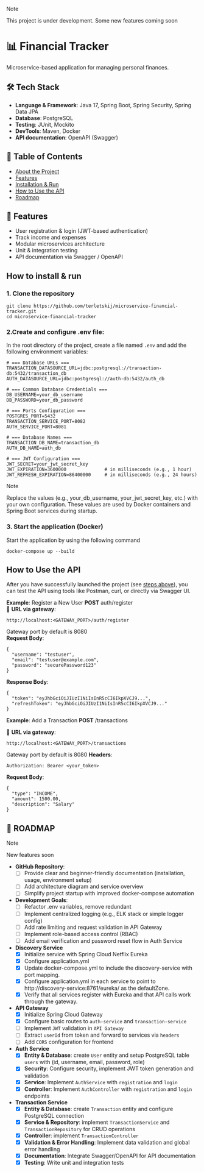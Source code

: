 > [!NOTE]
> This project is under development.
> Some new features coming soon

# 📊 Financial Tracker
Microservice-based application for managing personal finances.
## 🛠 Tech Stack
  - **Language & Framework**: Java 17, Spring Boot, Spring Security, Spring Data JPA
  - **Database**: PostgreSQL
  - **Testing**: JUnit, Mockito
  - **DevTools**: Maven, Docker
  - **API documentation**: OpenAPI (Swagger)

## 📑 Table of Contents
- [About the Project](#-financial-tracker)
- [Features](#-features)
- [Installation & Run](#how-to-install--run)
- [How to Use the API](#how-to-use-the-api)
- [Roadmap](#-roadmap)

## 🚀 Features
  - User registration & login (JWT-based authentication) <br>
  - Track income and expenses <br>
  - Modular microservices architecture <br>
  - Unit & integration testing <br>
  - API documentation via Swagger / OpenAPI
## How to install & run
### 1. Clone the repository
    git clone https://github.com/terletskij/microservice-financial-tracker.git
    cd microservice-financial-tracker
### 2.Create and configure .env file:
In the root directory of the project, create a file named `.env` and add the following environment variables:

    # === Database URLs ===
    TRANSACTION_DATASOURCE_URL=jdbc:postgresql://transaction-db:5432/transaction_db
    AUTH_DATASOURCE_URL=jdbc:postgresql://auth-db:5432/auth_db
    
    # === Common Database Credentials ===
    DB_USERNAME=your_db_username
    DB_PASSWORD=your_db_password
    
    # === Ports Configuration ===
    POSTGRES_PORT=5432
    TRANSACTION_SERVICE_PORT=8082
    AUTH_SERVICE_PORT=8081
    
    # === Database Names ===
    TRANSACTION_DB_NAME=transaction_db
    AUTH_DB_NAME=auth_db
    
    # === JWT Configuration ===
    JWT_SECRET=your_jwt_secret_key
    JWT_EXPIRATION=3600000              # in milliseconds (e.g., 1 hour)
    JWT_REFRESH_EXPIRATION=86400000     # in milliseconds (e.g., 24 hours)
> [!NOTE] 
> Replace the values (e.g., your_db_username, your_jwt_secret_key, etc.) with your own configuration.
> These values are used by Docker containers and Spring Boot services during startup.
### 3. Start the application (Docker)
Start the application by using the following command

    docker-compose up --build

## How to Use the API
After you have successfully launched the project (see [steps above](#how-to-install--run)), you can test the API using tools like Postman, curl, or directly via Swagger UI.

**Example**: Register a New User
**POST** auth/register <br>
📍 **URL via gateway**:

    http://localhost:<GATEWAY_PORT>/auth/register
Gateway port by default is 8080 <br>
**Request Body**:

    {
      "username": "testuser",
      "email": "testuser@example.com",
      "password": "securePassword123"
    }
**Response Body**:

    {
      "token": "eyJhbGciOiJIUzI1NiIsInR5cCI6IkpXVCJ9...",
      "refreshToken": "eyJhbGciOiJIUzI1NiIsInR5cCI6IkpXVCJ9..."
    }
**Example**: Add a Transaction
**POST** /transactions

📍 **URL via gateway**:

    http://localhost:<GATEWAY_PORT>/transactions
Gateway port by default is 8080
**Headers**:

    Authorization: Bearer <your_token>
**Request Body**:

    {
      "type": "INCOME",
      "amount": 1500.00,
      "description": "Salary"
    }
## 🚀 ROADMAP
> [!NOTE]
> New features soon
- **GitHub Repository**:
  - [ ] Provide clear and beginner-friendly documentation (installation, usage, environment setup)
  - [ ] Add architecture diagram and service overview
  - [ ] Simplify project startup with improved docker-compose automation
- **Development Goals**:
  - [ ] Refactor .env variables, remove redundant 
  - [ ] Implement centralized logging (e.g., ELK stack or simple logger config)
  - [ ] Add rate limiting and request validation in API Gateway
  - [ ] Implement role-based access control (RBAC)
  - [ ] Add email verification and password reset flow in Auth Service
- **Discovery Service**
  - [x] Initialize service with Spring Cloud Netflix Eureka
  - [x] Configure application.yml
  - [x] Update docker-compose.yml to include the discovery-service with port mapping.
  - [x] Configure application.yml in each service to point to http://discovery-service:8761/eureka/ as the defaultZone.
  - [x] Verify that all services register with Eureka and that API calls work through the gateway.
- **API Gateway**
  - [x] Initialize Spring Cloud Gateway 
  - [X] Configure basic routes to `auth-service` and `transaction-service`
  - [ ] Implement `JWT` validation in `API Gateway`
  - [ ] Extract `userId` from token and forward to services via `headers`
  - [ ] Add `CORS` configuration for frontend
        
- **Auth Service**
  - [x] **Entity & Database**: create `User` entity and setup PostgreSQL table `users` with (id, username, email, password, role)
  - [x] **Security**: Configure security, implement JWT token generation and validation
  - [x] **Service**: Implement `AuthService` with `registration` and `login`
  - [x] **Controller**: Implement  `AuthController` with `registration` and `login` endpoints

- **Transaction Service**
  - [x] **Entity & Database**: create `Transaction` entity and configure PostgreSQL connection
  - [x] **Service & Repository**: implement `TransactionService` and `TransactionRepository` for CRUD operations
  - [x] **Controller**: implement `TransactionController`
  - [x] **Validation & Error Handling**: Implement data validation and global error handling
  - [x] **Documentation**: Integrate Swagger/OpenAPI for API documentation
  - [x] **Testing**: Write unit and integration tests
